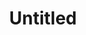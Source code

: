---
pid: lla5
title: Untitled
location_transcription: 
coordinates: 
zipcode: 
gen_neighborhood: 
neighborhood: 
outside_phl: 
age: 
age_range: 
instagram: 
image_file_name: lla_5.jpg
proposal_transcription: Anything that honors Native American History
topic: Native Americans
topic_summary: '0'
type: Space,Conceptual
keywords_other: 
credit: 
image_labels: 
twitter: 
facebook: 
permalink: "/monuments/lla5/"
layout: item-page
---